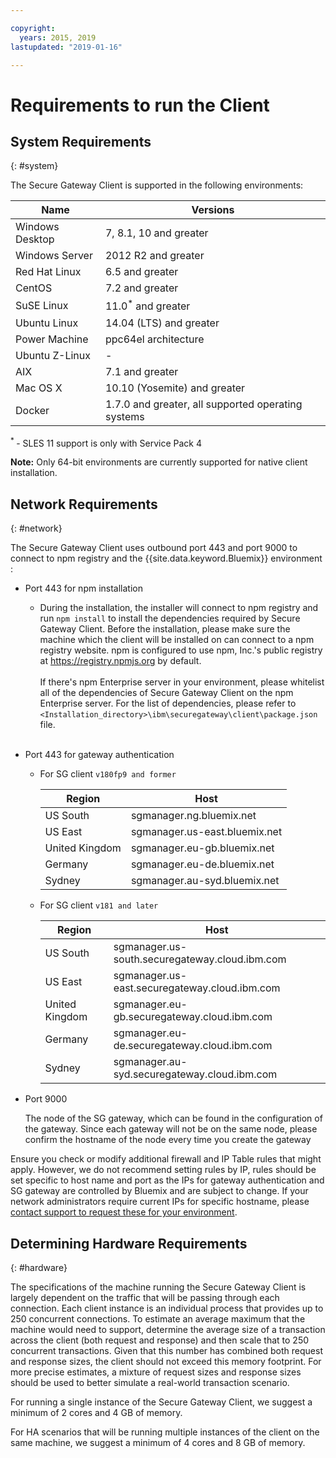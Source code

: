 ```yaml
---

copyright:
  years: 2015, 2019
lastupdated: "2019-01-16"

---
```


# Requirements to run the Client

## System Requirements
{: #system}

The Secure Gateway Client is supported in the following environments:

| Name | Versions          |
| ------------- | ----------- |
| Windows Desktop | 7, 8.1, 10 and greater |
| Windows Server | 2012 R2 and greater |
| Red Hat Linux | 6.5 and greater |
| CentOS | 7.2 and greater |
| SuSE Linux | 11.0<sup>*</sup> and greater |
| Ubuntu Linux | 14.04 (LTS) and greater |
| Power Machine | ppc64el architecture |
| Ubuntu Z-Linux | - |
| AIX | 7.1 and greater |
| Mac OS X | 10.10 (Yosemite) and greater |
| Docker | 1.7.0 and greater, all supported operating systems |

<sup> * </sup>- SLES 11 support is only with Service Pack 4

<b>Note:</b> Only 64-bit environments are currently supported for native client installation.

## Network Requirements
{: #network}

The Secure Gateway Client uses outbound port 443 and port 9000 to connect to npm registry and the {{site.data.keyword.Bluemix}} environment :
- Port 443 for npm installation
  - During the installation, the installer will connect to npm registry and run `npm install` to install the dependencies required by Secure Gateway Client. Before the installation, please make sure the machine which the client will be installed on can connect to a npm registry website. npm is configured to use npm, Inc.'s public registry at https://registry.npmjs.org by default. <br><br>
If there's npm Enterprise server in your environment, please whitelist all of the dependencies of Secure Gateway Client on the npm Enterprise server. For the list of dependencies, please refer to `<Installation_directory>\ibm\securegateway\client\package.json` file.<br><br>

- Port 443 for gateway authentication
  - For SG client `v180fp9 and former`


    | Region  | Host  |
    | --  | --  |
    | US South  | sgmanager.ng.bluemix.net  |
    | US East  | sgmanager.us-east.bluemix.net  |
    | United Kingdom  | sgmanager.eu-gb.bluemix.net  |
    | Germany  | sgmanager.eu-de.bluemix.net  |
    | Sydney  | sgmanager.au-syd.bluemix.net  |

  - For SG client `v181 and later`
  
  
    | Region  | Host  |
    | --  | --  |
    | US South  | sgmanager.us-south.securegateway.cloud.ibm.com  |
    | US East  | sgmanager.us-east.securegateway.cloud.ibm.com  |
    | United Kingdom  | sgmanager.eu-gb.securegateway.cloud.ibm.com  |
    | Germany  | sgmanager.eu-de.securegateway.cloud.ibm.com  |
    | Sydney  | sgmanager.au-syd.securegateway.cloud.ibm.com  |

- Port 9000

  The node of the SG gateway, which can be found in the configuration of the gateway. Since each gateway will not be on the same node, please confirm the hostname of the node every time you create the gateway


Ensure you check or modify additional firewall and IP Table rules that might apply. However, we do not recommend setting rules by IP, rules should be set specific to host name and port as the IPs for gateway authentication and SG gateway are controlled by Bluemix and are subject to change. If your network administrators require current IPs for specific hostname, please [contact support to request these for your environment](./securegateway_troubleshooting.html#support).


## Determining Hardware Requirements
{: #hardware}

The specifications of the machine running the Secure Gateway Client is largely dependent on the traffic that will be passing through each connection.  Each client instance is an individual process that provides up to 250 concurrent connections.  To estimate an average maximum that the machine would need to support, determine the average size of a transaction across the client (both request and response) and then scale that to 250 concurrent transactions.  Given that this number has combined both request and response sizes, the client should not exceed this memory footprint.  For more precise estimates, a mixture of request sizes and response sizes should be used to better simulate a real-world transaction scenario.

For running a single instance of the Secure Gateway Client, we suggest a minimum of 2 cores and 4 GB of memory.

For HA scenarios that will be running multiple instances of the client on the same machine, we suggest a minimum of 4 cores and 8 GB of memory.
